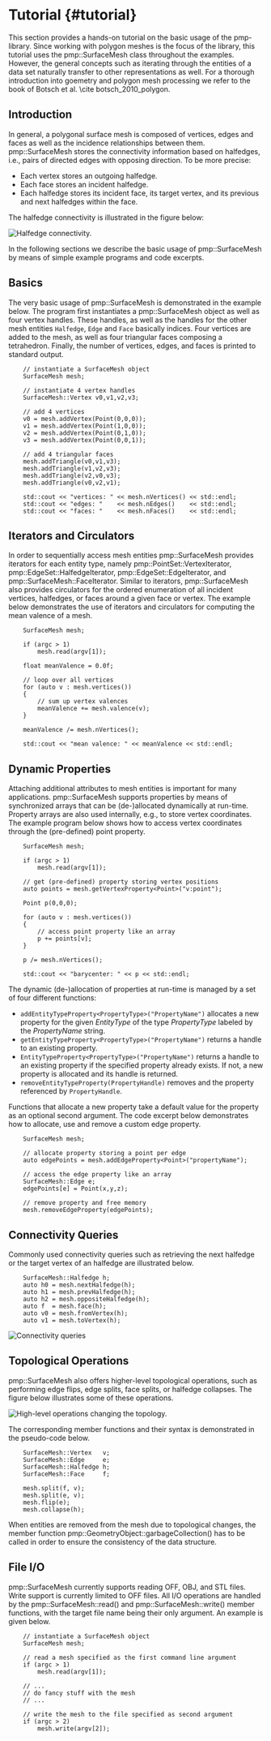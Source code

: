 # Tutorial {#tutorial}

This section provides a hands-on tutorial on the basic usage of the
pmp-library. Since working with polygon meshes is the focus of the library, this
tutorial uses the pmp::SurfaceMesh class throughout the examples. However, the
general concepts such as iterating through the entities of a data set naturally
transfer to other representations as well. For a thorough introduction into
goemetry and polygon mesh processing we refer to the book of Botsch et al.
\cite botsch_2010_polygon.

## Introduction

In general, a polygonal surface mesh is composed of vertices, edges and faces as
well as the incidence relationships between them. pmp::SurfaceMesh stores the
connectivity information based on halfedges, i.e., pairs of directed edges with
opposing direction. To be more precise:

- Each vertex stores an outgoing halfedge.
- Each face stores an incident halfedge.
- Each halfedge stores its incident face, its target vertex, and its previous
  and next halfedges within the face.

The halfedge connectivity is illustrated in the figure below:

![Halfedge connectivity.](./images/halfedge-connectivity.png)

In the following sections we describe the basic usage of pmp::SurfaceMesh by
means of simple example programs and code excerpts.

## Basics

The very basic usage of pmp::SurfaceMesh is demonstrated in the example below. The
program first instantiates a pmp::SurfaceMesh object as well as four vertex
handles. These handles, as well as the handles for the other mesh entities
`Halfedge`, `Edge` and `Face` basically indices. Four vertices are added to the
mesh, as well as four triangular faces composing a tetrahedron. Finally, the
number of vertices, edges, and faces is printed to standard output.

~~~~{.cpp}
    // instantiate a SurfaceMesh object
    SurfaceMesh mesh;

    // instantiate 4 vertex handles
    SurfaceMesh::Vertex v0,v1,v2,v3;

    // add 4 vertices
    v0 = mesh.addVertex(Point(0,0,0));
    v1 = mesh.addVertex(Point(1,0,0));
    v2 = mesh.addVertex(Point(0,1,0));
    v3 = mesh.addVertex(Point(0,0,1));

    // add 4 triangular faces
    mesh.addTriangle(v0,v1,v3);
    mesh.addTriangle(v1,v2,v3);
    mesh.addTriangle(v2,v0,v3);
    mesh.addTriangle(v0,v2,v1);

    std::cout << "vertices: " << mesh.nVertices() << std::endl;
    std::cout << "edges: "    << mesh.nEdges()    << std::endl;
    std::cout << "faces: "    << mesh.nFaces()    << std::endl;
~~~~

## Iterators and Circulators

In order to sequentially access mesh entities pmp::SurfaceMesh provides
iterators for each entity type, namely pmp::PointSet::VertexIterator,
pmp::EdgeSet::HalfedgeIterator, pmp::EdgeSet::EdgeIterator, and
pmp::SurfaceMesh::FaceIterator. Similar to iterators, pmp::SurfaceMesh also
provides circulators for the ordered enumeration of all incident vertices,
halfedges, or faces around a given face or vertex. The example below
demonstrates the use of iterators and circulators for computing the mean valence
of a mesh.

~~~~{.cpp}
    SurfaceMesh mesh;

    if (argc > 1)
        mesh.read(argv[1]);

    float meanValence = 0.0f;

    // loop over all vertices
    for (auto v : mesh.vertices())
    {
        // sum up vertex valences
        meanValence += mesh.valence(v);
    }

    meanValence /= mesh.nVertices();

    std::cout << "mean valence: " << meanValence << std::endl;
~~~~

## Dynamic Properties

Attaching additional attributes to mesh entities is important for many
applications. pmp::SurfaceMesh supports properties by means of synchronized arrays
that can be (de-)allocated dynamically at run-time. Property arrays are also
used internally, e.g., to store vertex coordinates. The example program below
shows how to access vertex coordinates through the (pre-defined) point property.

~~~~{.cpp}
    SurfaceMesh mesh;

    if (argc > 1)
        mesh.read(argv[1]);

    // get (pre-defined) property storing vertex positions
    auto points = mesh.getVertexProperty<Point>("v:point");

    Point p(0,0,0);

    for (auto v : mesh.vertices())
    {
        // access point property like an array
        p += points[v];
    }

    p /= mesh.nVertices();

    std::cout << "barycenter: " << p << std::endl;
~~~~

The dynamic (de-)allocation of properties at run-time is managed by a set
of four different functions:

- `addEntityTypeProperty<PropertyType>("PropertyName")` allocates a new property
  for the given _EntityType_ of the type _PropertyType_ labeled by the
  _PropertyName_ string.
- `getEntityTypeProperty<PropertyType>("PropertyName")` returns a handle to an
  existing property.
- `EntityTypeProperty<PropertyType>("PropertyName")` returns a handle to an
  existing property if the specified property already exists. If not, a new
  property is allocated and its handle is returned.
- `removeEntityTypeProperty(PropertyHandle)` removes and the property referenced
  by `PropertyHandle`.

Functions that allocate a new property take a default value for the property as
an optional second argument. The code excerpt below demonstrates how to
allocate, use and remove a custom edge property.

~~~~{.cpp}
    SurfaceMesh mesh;

    // allocate property storing a point per edge
    auto edgePoints = mesh.addEdgeProperty<Point>("propertyName");

    // access the edge property like an array
    SurfaceMesh::Edge e;
    edgePoints[e] = Point(x,y,z);

    // remove property and free memory
    mesh.removeEdgeProperty(edgePoints);
~~~~

## Connectivity Queries

Commonly used connectivity queries such as retrieving the next
halfedge or the target vertex of an halfedge are illustrated below.

~~~~{.cpp}
    SurfaceMesh::Halfedge h;
    auto h0 = mesh.nextHalfedge(h);
    auto h1 = mesh.prevHalfedge(h);
    auto h2 = mesh.oppositeHalfedge(h);
    auto f  = mesh.face(h);
    auto v0 = mesh.fromVertex(h);
    auto v1 = mesh.toVertex(h);
~~~~

![Connectivity queries](./images/connectivity-queries.png)

## Topological Operations

pmp::SurfaceMesh also offers higher-level topological operations, such as
performing edge flips, edge splits, face splits, or halfedge collapses. The
figure below illustrates some of these operations.

![High-level operations changing the topology.](./images/topology-changes.png)

The corresponding member functions and their syntax is demonstrated in the
pseudo-code below.

~~~~{.cpp}
    SurfaceMesh::Vertex   v;
    SurfaceMesh::Edge     e;
    SurfaceMesh::Halfedge h;
    SurfaceMesh::Face     f;

    mesh.split(f, v);
    mesh.split(e, v);
    mesh.flip(e);
    mesh.collapse(h);
~~~~

When entities are removed from the mesh due to topological changes, the member
function pmp::GeometryObject::garbageCollection() has to be called in order to
ensure the consistency of the data structure.

## File I/O

pmp::SurfaceMesh currently supports reading OFF, OBJ, and STL files. Write
support is currently limited to OFF files. All I/O operations are handled by the
pmp::SurfaceMesh::read() and pmp::SurfaceMesh::write() member functions, with
the target file name being their only argument. An example is given below.

~~~~{.cpp}
    // instantiate a SurfaceMesh object
    SurfaceMesh mesh;

    // read a mesh specified as the first command line argument
    if (argc > 1)
        mesh.read(argv[1]);

    // ...
    // do fancy stuff with the mesh
    // ...

    // write the mesh to the file specified as second argument
    if (argc > 2)
        mesh.write(argv[2]);
~~~~
